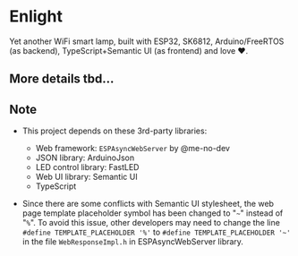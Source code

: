 # Enlight

Yet another WiFi smart lamp, built with ESP32, SK6812, Arduino/FreeRTOS (as backend), TypeScript+Semantic UI (as frontend) and love ♥️.

## More details tbd...

## Note

- This project depends on these 3rd-party libraries:
    - Web framework: `ESPAsyncWebServer` by @me-no-dev
    - JSON library: ArduinoJson
    - LED control library: FastLED
    - Web UI library: Semantic UI
    - TypeScript

- Since there are some conflicts with Semantic UI stylesheet, the web page template placeholder symbol has been changed to "`~`" instead of "`%`". To avoid this issue, other developers may need to change the line `#define TEMPLATE_PLACEHOLDER '%'` to `#define TEMPLATE_PLACEHOLDER '~'` in the file `WebResponseImpl.h` in ESPAsyncWebServer library.

